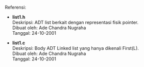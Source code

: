 Referensi:

- **list1.h**  
  Deskripsi: ADT list berkait dengan representasi fisik pointer.  
  Dibuat oleh: Ade Chandra Nugraha  
  Tanggal: 24-10-2001

- **list1.c**  
  Deskripsi: Body ADT Linked list yang hanya dikenali First(L).  
  Dibuat oleh: Ade Chandra Nugraha  
  Tanggal: 24-10-2001
